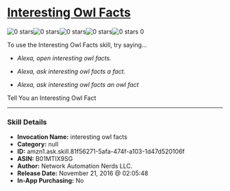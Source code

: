 # [Interesting Owl Facts](http://alexa.amazon.com/#skills/amzn1.ask.skill.81f56271-5afa-474f-a103-1d47d520106f)
![0 stars](../../images/ic_star_border_black_18dp_1x.png)![0 stars](../../images/ic_star_border_black_18dp_1x.png)![0 stars](../../images/ic_star_border_black_18dp_1x.png)![0 stars](../../images/ic_star_border_black_18dp_1x.png)![0 stars](../../images/ic_star_border_black_18dp_1x.png) 0

To use the Interesting Owl Facts skill, try saying...

* *Alexa, open interesting owl facts.*

* *Alexa, ask interesting owl facts a fact.*

* *Alexa, ask interesting owl facts an owl fact*

Tell You an Interesting Owl Fact

***

### Skill Details

* **Invocation Name:** interesting owl facts
* **Category:** null
* **ID:** amzn1.ask.skill.81f56271-5afa-474f-a103-1d47d520106f
* **ASIN:** B01MTIX9SG
* **Author:** Network Automation Nerds LLC.
* **Release Date:** November 21, 2016 @ 02:05:48
* **In-App Purchasing:** No
